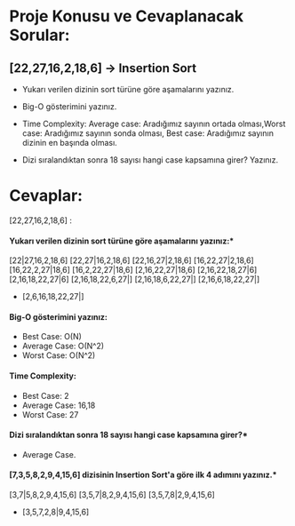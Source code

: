 
# Proje Konusu ve Cevaplanacak Sorular:

## [22,27,16,2,18,6] -> Insertion Sort

* Yukarı verilen dizinin sort türüne göre aşamalarını yazınız.

* Big-O gösterimini yazınız.

* Time Complexity: Average case: Aradığımız sayının ortada olması,Worst case: Aradığımız sayının sonda olması, Best case: Aradığımız sayının dizinin en başında olması.

* Dizi sıralandıktan sonra 18 sayısı hangi case kapsamına girer? Yazınız.

# Cevaplar:
[22,27,16,2,18,6] :

####  Yukarı verilen dizinin sort türüne göre aşamalarını yazınız:*
[22|27,16,2,18,6]
[22,27|16,2,18,6] 
[22,16,27|2,18,6] 
[16,22,27|2,18,6] 
[16,22,2,27|18,6] 
[16,2,22,27|18,6]
[2,16,22,27|18,6]
[2,16,22,18,27|6]
[2,16,18,22,27|6]
[2,16,18,22,6,27|]
[2,16,18,6,22,27|]
[2,16,6,18,22,27|]

* [2,6,16,18,22,27|]

#### Big-O gösterimini yazınız:

* Best Case: O(N)
* Average Case: O(N^2)
* Worst Case: O(N^2)

#### Time Complexity:
* Best Case: 2
* Average Case: 16,18
* Worst Case: 27

#### Dizi sıralandıktan sonra 18 sayısı hangi case kapsamına girer?*
* Average Case.

#### [7,3,5,8,2,9,4,15,6] dizisinin Insertion Sort'a göre ilk 4 adımını yazınız.*

[3,7|5,8,2,9,4,15,6]
[3,5,7|8,2,9,4,15,6]
[3,5,7,8|2,9,4,15,6]

* [3,5,7,2,8|9,4,15,6]
